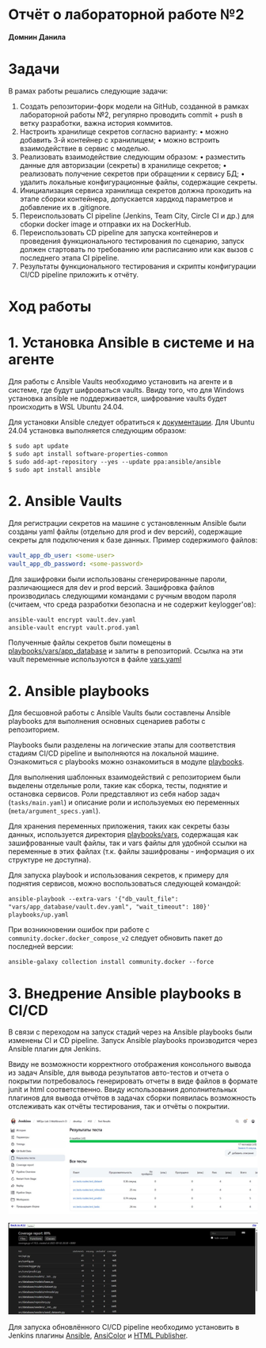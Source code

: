 # Отчёт о лабораторной работе №2
#### Домнин Данила

# Задачи

В рамах работы решались следующие задачи:
1. Создать репозитории-форк модели на GitHub, созданной в рамках 
лабораторной работы №2, регулярно проводить commit + push в ветку 
разработки, важна история коммитов. 
2. Настроить хранилище секретов согласно варианту: 
• можно добавить 3-й контейнер с хранилищем; 
• можно встроить взаимодействие в сервис с моделью. 
3. Реализовать взаимодействие следующим образом: 
• разместить данные для авторизации (секреты) в хранилище 
секретов; 
• реализовать получение секретов при обращении к сервису БД; 
• удалить локальные конфигурационные файлы, содержащие 
секреты. 
4. Инициализация сервиса хранилища секретов должна проходить на этапе 
сборки контейнера, допускается хардкод параметров и добавление их в 
.gitignore. 
5. Переиспользовать CI pipeline (Jenkins, Team City, Circle CI и др.) для 
сборки docker image и отправки их на DockerHub. 
6. Переиспользовать CD pipeline для запуска контейнеров и проведения 
функционального тестирования по сценарию, запуск должен стартовать 
по требованию или расписанию или как вызов с последнего этапа CI 
pipeline. 
7. Результаты функционального тестирования и скрипты конфигурации 
CI/CD pipeline приложить к отчёту.

# Ход работы

# 1. Установка Ansible в системе и на агенте

Для работы с Ansible Vaults необходимо установить на агенте и в системе, где будут шифроваться vaults. Ввиду того, что для Windows установка ansible не поддерживается, шифрование vaults будет происходить в WSL Ubuntu 24.04.

Для установки Ansible следует обратиться к [документации](https://docs.ansible.com/ansible/latest/installation_guide/installation_distros.html). Для Ubuntu 24.04 установка выполняется следующим образом:

```shell
$ sudo apt update
$ sudo apt install software-properties-common
$ sudo add-apt-repository --yes --update ppa:ansible/ansible
$ sudo apt install ansible
```

# 2. Ansible Vaults

Для регистрации секретов на машине с установленным Ansible были созданы yaml файлы (отдельно для prod и dev версий), содержащие секреты для подключения к базе данных. Пример содержимого файлов:

```yaml
vault_app_db_user: <some-user>
vault_app_db_password: <some-password>
```

Для зашифровки были использованы сгенерированные пароли, различающиеся для dev и prod версий. Зашифровка файлов производилась следующими командами с ручным вводом пароля (считаем, что среда разработки безопасна и не содержит keylogger'ов):

```shell
ansible-vault encrypt vault.dev.yaml
ansible-vault encrypt vault.prod.yaml
```

Полученные файлы секретов были помещены в [playbooks/vars/app_database](../playbooks/vars/app_database) и залиты в репозиторий. Ссылка на эти vault переменные используются в файле [vars.yaml](`playbooks/vars/app_database/vars.yaml`)

# 2. Ansible playbooks

Для бесшовной работы с Ansible Vaults были составлены Ansible playbooks для выполнения основных сценариев работы с репозиторием. 

Playbooks были разделены на логические этапы для соответствия стадиям CI/CD pipeline и выполняются на локальной машине. Ознакомиться с playbooks можно ознакомиться в модуле [playbooks](../playbooks).

Для выполнения шаблонных взаимодействий с репозиторием были выделены отдельные роли, такие как сборка, тесты, поднятие и остановка сервисов. Роли представляют из себя набор задач (`tasks/main.yaml`) и описание роли и используемых ею переменных (`meta/argument_specs.yaml`).

Для хранения переменных приложения, таких как секреты базы данных, используется директория [playbooks/vars](../playbooks/vars), содержащая как зашифрованные vault файлы, так и vars файлы для удобной ссылки на переменные в этих файлах (т.к. файлы зашифрованы - информация о их структуре не доступна).

Для запуска playbook и использования секретов, к примеру для поднятия сервисов, можно воспользоваться следующей командой: 

```shell
ansible-playbook --extra-vars '{"db_vault_file": "vars/app_database/vault.dev.yaml", "wait_timeout": 180}' playbooks/up.yaml
```

При возникновении ошибок при работе с `community.docker.docker_compose_v2` следует обновить пакет до последней версии:

```shell 
ansible-galaxy collection install community.docker --force
```

# 3. Внедрение Ansible playbooks в CI/CD

В связи с переходом на запуск стадий через на Ansible playbooks были изменены CI и CD pipeline. Запуск Ansible playbooks производится через Ansible плагин для Jenkins. 

Ввиду не возможности корректного отображения консольного вывода из задач Ansible, для вывода результатов авто-тестов и отчета о покрытии потребовалось генерировать отчеты в виде файлов в формате junit и html соответственно. Ввиду использования дополнительных плагинов для вывода отчётов в задачах сборки появилась возможность отслеживать как отчёты тестирования, так и отчёты о покрытии.

![example/jenkins_auto_test_report.jpg](./example/jenkins_auto_test_report.jpg)

![example/jenkins_auto_test_report.jpg](./example/jenkins_coverage_report.jpg)

Для запуска обновлённого CI/CD pipeline необходимо установить в Jenkins плагины [Ansible](https://plugins.jenkins.io/ansible/), [AnsiColor](https://plugins.jenkins.io/ansicolor/) и [HTML Publisher](https://plugins.jenkins.io/htmlpublisher/). 